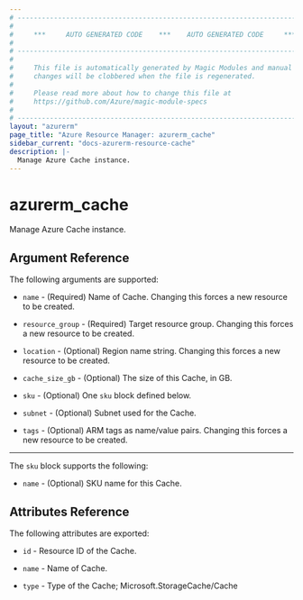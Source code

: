 ```yaml
---
# ----------------------------------------------------------------------------
#
#     ***     AUTO GENERATED CODE    ***    AUTO GENERATED CODE     ***
#
# ----------------------------------------------------------------------------
#
#     This file is automatically generated by Magic Modules and manual
#     changes will be clobbered when the file is regenerated.
#
#     Please read more about how to change this file at
#     https://github.com/Azure/magic-module-specs
#
# ----------------------------------------------------------------------------
layout: "azurerm"
page_title: "Azure Resource Manager: azurerm_cache"
sidebar_current: "docs-azurerm-resource-cache"
description: |-
  Manage Azure Cache instance.
---
```


# azurerm_cache

Manage Azure Cache instance.


## Argument Reference

The following arguments are supported:

* `name` - (Required) Name of Cache. Changing this forces a new resource to be created.

* `resource_group` - (Required) Target resource group. Changing this forces a new resource to be created.

* `location` - (Optional) Region name string. Changing this forces a new resource to be created.

* `cache_size_gb` - (Optional) The size of this Cache, in GB.

* `sku` - (Optional) One `sku` block defined below.

* `subnet` - (Optional) Subnet used for the Cache.

* `tags` - (Optional) ARM tags as name/value pairs. Changing this forces a new resource to be created.

---

The `sku` block supports the following:

* `name` - (Optional) SKU name for this Cache.

## Attributes Reference

The following attributes are exported:

* `id` - Resource ID of the Cache.

* `name` - Name of Cache.

* `type` - Type of the Cache; Microsoft.StorageCache/Cache
